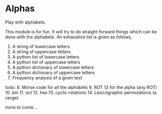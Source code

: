 Alphas
======

Play with alphabets.

This module is for fun. It will try to do straight forward things which can be done with the alphabets. An exhaustive list is given as follows,

1. A string of lowercase letters
2. A string of uppercase letters
3. A python list of lowercase letters
4. A python list of uppercase letters
5. A python dictionary of lowercase letters
6. A python dictionary of uppercase letters
7. Frequency analysis of a given text

todo:
8. Morse code for all the alphabets
9. ROT 13 for the alpha (any ROT)
10. bin
11. oct
12. hex
13. cyclic rotations
14. Lexicographic permutations (a range)


more to come...